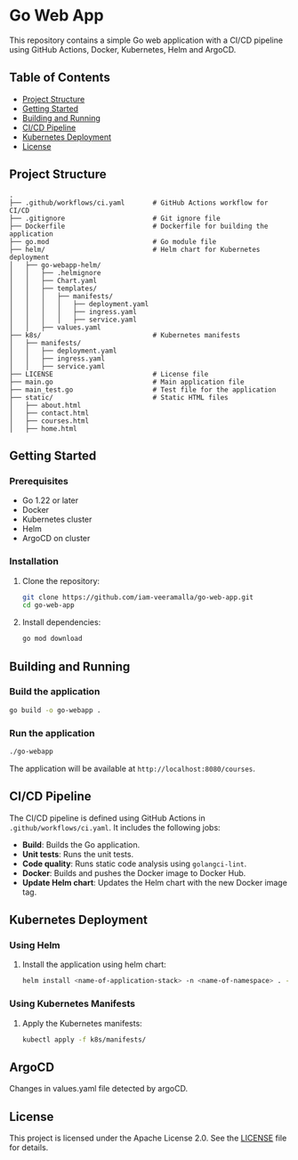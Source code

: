 # Go Web App

This repository contains a simple Go web application with a CI/CD pipeline using GitHub Actions, Docker, Kubernetes, Helm and ArgoCD.

## Table of Contents

- [Project Structure](#project-structure)
- [Getting Started](#getting-started)
- [Building and Running](#building-and-running)
- [CI/CD Pipeline](#cicd-pipeline)
- [Kubernetes Deployment](#kubernetes-deployment)
- [License](#license)

## Project Structure

```
.
├── .github/workflows/ci.yaml       # GitHub Actions workflow for CI/CD
├── .gitignore                      # Git ignore file
├── Dockerfile                      # Dockerfile for building the application
├── go.mod                          # Go module file
├── helm/                           # Helm chart for Kubernetes deployment
│   ├── go-webapp-helm/
│   │   ├── .helmignore
│   │   ├── Chart.yaml
│   │   ├── templates/
│   │   │   ├── manifests/
│   │   │   │   ├── deployment.yaml
│   │   │   │   ├── ingress.yaml
│   │   │   │   ├── service.yaml
│   │   ├── values.yaml
├── k8s/                            # Kubernetes manifests
│   ├── manifests/
│   │   ├── deployment.yaml
│   │   ├── ingress.yaml
│   │   ├── service.yaml
├── LICENSE                         # License file
├── main.go                         # Main application file
├── main_test.go                    # Test file for the application
├── static/                         # Static HTML files
│   ├── about.html
│   ├── contact.html
│   ├── courses.html
│   ├── home.html
```

## Getting Started

### Prerequisites

- Go 1.22 or later
- Docker
- Kubernetes cluster
- Helm
- ArgoCD on cluster

### Installation

1. Clone the repository:
    ```sh
    git clone https://github.com/iam-veeramalla/go-web-app.git
    cd go-web-app
    ```

2. Install dependencies:
    ```sh
    go mod download
    ```

## Building and Running

### Build the application

```sh
go build -o go-webapp .
```

### Run the application

```sh
./go-webapp
```

The application will be available at `http://localhost:8080/courses`.

## CI/CD Pipeline

The CI/CD pipeline is defined using GitHub Actions in `.github/workflows/ci.yaml`. It includes the following jobs:

- **Build**: Builds the Go application.
- **Unit tests**: Runs the unit tests.
- **Code quality**: Runs static code analysis using `golangci-lint`.
- **Docker**: Builds and pushes the Docker image to Docker Hub.
- **Update Helm chart**: Updates the Helm chart with the new Docker image tag.

## Kubernetes Deployment

### Using Helm

1. Install the application using helm chart:
    ```sh
    helm install <name-of-application-stack> -n <name-of-namespace> . -f .\values.yaml --create-namespace
    ```

### Using Kubernetes Manifests

1. Apply the Kubernetes manifests:
    ```sh
    kubectl apply -f k8s/manifests/
    ```

## ArgoCD

Changes in values.yaml file detected by argoCD.

## License

This project is licensed under the Apache License 2.0. See the [LICENSE](LICENSE) file for details.
